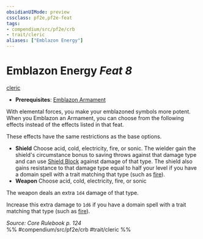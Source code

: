 ```yaml
---
obsidianUIMode: preview
cssclass: pf2e,pf2e-feat
tags:
- compendium/src/pf2e/crb
- trait/cleric
aliases: ["Emblazon Energy"]
---
```

# Emblazon Energy  *Feat 8*  
[cleric](/rules/traits/cleric.md)  

- **Prerequisites**: [Emblazon Armament](/compendium/feats/emblazon-armament.md)

With elemental forces, you make your emblazoned symbols more potent. When you Emblazon an Armament, you can choose from the following effects instead of the effects listed in that feat.

These effects have the same restrictions as the base options.

- **Shield** Choose acid, cold, electricity, fire, or sonic. The wielder gain the shield's circumstance bonus to saving throws against that damage type and can use [Shield Block](/compendium/feats/shield-block.md) against damage of that type. The shield also gains resistance to that damage type equal to half your level if you have a domain spell with a trait matching that type (such as [fire](/rules/traits/fire.md)).
- **Weapon** Choose acid, cold, electricity, fire, or sonic

The weapon deals an extra `1d4` damage of that type.

Increase this extra damage to `1d6` if you have a domain spell with a trait matching that type (such as [fire](/rules/traits/fire.md)).

*Source: Core Rulebook p. 124*  
%% #compendium/src/pf2e/crb #trait/cleric %%